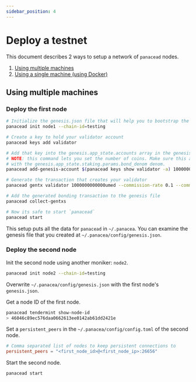 ```yaml
---
sidebar_position: 4
---
```


# Deploy a testnet

This document describes 2 ways to setup a network of `panacead` nodes.

1. [Using multiple machines](#using-multiple-machines)
2. [Using a single machine (using Docker)](#using-a-single-machine-using-docker)


## Using multiple machines

### Deploy the first node

```bash
# Initialize the genesis.json file that will help you to bootstrap the network
panacead init node1 --chain-id=testing

# Create a key to hold your validator account
panacead keys add validator

# Add that key into the genesis.app_state.accounts array in the genesis file
# NOTE: this command lets you set the number of coins. Make sure this account has some coins
# with the genesis.app_state.staking.params.bond_denom denom.
panacead add-genesis-account $(panacead keys show validator -a) 100000000000000umed

# Generate the transaction that creates your validator
panacead gentx validator 1000000000000umed --commission-rate 0.1 --commission-max-rate 0.2 --commission-max-change-rate 0.01  --min-self-delegation 1000000 --chain-id testing

# Add the generated bonding transaction to the genesis file
panacead collect-gentxs

# Now its safe to start `panacead`
panacead start
```
This setup puts all the data for `panacead` in `~/.panacea`.
You can examine the genesis file that you created at `~/.panacea/config/genesis.json`.

### Deploy the second node

Init the second node using another moniker: `node2`.
```bash
panacead init node2 --chain-id=testing
```

Overwrite `~/.panacea/config/genesis.json` with the first node's `genesis.json`.

Get a node ID of the first node.
```bash
panacead tendermint show-node-id
> 46046c89ec576daa0662613ee0142ab61dd2421e
```

Set a `persistent_peers` in the `~/.panacea/config/config.toml` of the second node.
```toml
# Comma separated list of nodes to keep persistent connections to
persistent_peers = "<first_node_id>@<first_node_ip>:26656"
```

Start the second node.
```bash
panacead start
```
